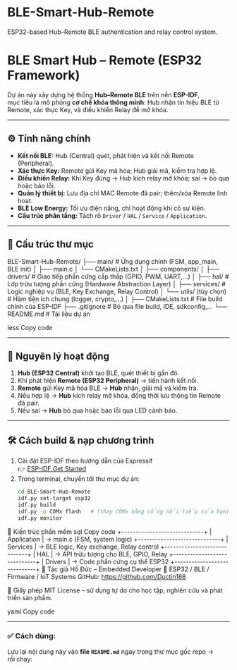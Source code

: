 # BLE-Smart-Hub-Remote
ESP32-based Hub–Remote BLE authentication and relay control system.
# BLE Smart Hub – Remote (ESP32 Framework)

Dự án này xây dựng hệ thống **Hub–Remote BLE** trên nền **ESP-IDF**,  
mục tiêu là mô phỏng **cơ chế khóa thông minh**: Hub nhận tín hiệu BLE từ Remote, xác thực Key, và điều khiển Relay để mở khóa.

---

## ⚙️ Tính năng chính

- **Kết nối BLE:** Hub (Central) quét, phát hiện và kết nối Remote (Peripheral).  
- **Xác thực Key:** Remote gửi Key mã hóa; Hub giải mã, kiểm tra hợp lệ.  
- **Điều khiển Relay:** Khi Key đúng → Hub kích relay mở khóa; sai → bỏ qua hoặc báo lỗi.  
- **Quản lý thiết bị:** Lưu địa chỉ MAC Remote đã pair; thêm/xóa Remote linh hoạt.  
- **BLE Low Energy:** Tối ưu điện năng, chỉ hoạt động khi có sự kiện.  
- **Cấu trúc phân tầng:** Tách rõ `Driver` / `HAL` / `Service` / `Application`.  

---

## 🧱 Cấu trúc thư mục

BLE-Smart-Hub-Remote/
├── main/ # Ứng dụng chính (FSM, app_main, BLE init)
│ ├── main.c
│ └── CMakeLists.txt
│
├── components/
│ ├── drivers/ # Giao tiếp phần cứng cấp thấp (GPIO, PWM, UART,...)
│ ├── hal/ # Lớp trừu tượng phần cứng (Hardware Abstraction Layer)
│ ├── services/ # Logic nghiệp vụ (BLE, Key Exchange, Relay Control)
│ └── utils/ (tùy chọn) # Hàm tiện ích chung (logger, crypto,...)
│
├── CMakeLists.txt # File build chính của ESP-IDF
├── .gitignore # Bỏ qua file build, IDE, sdkconfig,...
└── README.md # Tài liệu dự án

less
Copy code

---

## 🧠 Nguyên lý hoạt động

1. **Hub (ESP32 Central)** khởi tạo BLE, quét thiết bị gần đó.  
2. Khi phát hiện **Remote (ESP32 Peripheral)** → tiến hành kết nối.  
3. **Remote** gửi Key mã hóa BLE → **Hub** nhận, giải mã và kiểm tra.  
4. Nếu hợp lệ → **Hub** kích relay mở khóa, đồng thời lưu thông tin Remote đã pair.  
5. Nếu sai → **Hub** bỏ qua hoặc báo lỗi qua LED cảnh báo.  

---

## 🛠️ Cách build & nạp chương trình

1. Cài đặt ESP-IDF theo hướng dẫn của Espressif  
   👉 [ESP-IDF Get Started](https://docs.espressif.com/projects/esp-idf/en/latest/esp32/get-started/)  
2. Trong terminal, chuyển tới thư mục dự án:
   ```bash
   cd BLE-Smart-Hub-Remote
   idf.py set-target esp32
   idf.py build
   idf.py -p COMx flash   # (thay COMx bằng cổng nối tiếp của bạn)
   idf.py monitor
🧩 Kiến trúc phần mềm
sql
Copy code
+-----------------------------+
|        Application          | → main.c (FSM, system logic)
+-----------------------------+
|          Services           | → BLE logic, Key exchange, Relay control
+-----------------------------+
|             HAL             | → API trừu tượng cho BLE, GPIO, Relay
+-----------------------------+
|           Drivers           | → Code phần cứng cụ thể ESP32
+-----------------------------+
👤 Tác giả
Hồ Đức – Embedded Developer
📍 ESP32 / BLE / Firmware / IoT Systems
GitHub: https://github.com/Ductin168

📜 Giấy phép
MIT License – sử dụng tự do cho học tập, nghiên cứu và phát triển sản phẩm.

yaml
Copy code

---

### ✅ Cách dùng:
Lưu lại nội dung này vào **file `README.md`** ngay trong thư mục gốc repo →  
rồi chạy:
```bash
